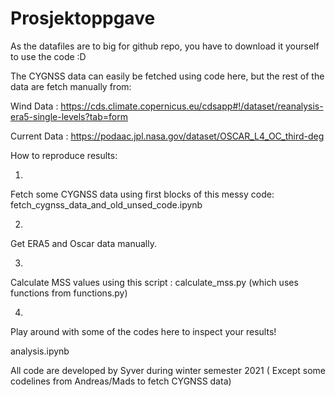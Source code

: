 # Prosjektoppgave

As the datafiles are to big for github repo, you have to download it yourself to use the code :D

The CYGNSS data can easily be fetched using code here, but the rest of the data are fetch manually from:

Wind Data : https://cds.climate.copernicus.eu/cdsapp#!/dataset/reanalysis-era5-single-levels?tab=form

Current Data : https://podaac.jpl.nasa.gov/dataset/OSCAR_L4_OC_third-deg


How to reproduce results:

1)

Fetch some CYGNSS data using first blocks of this messy code: fetch_cygnss_data_and_old_unsed_code.ipynb

2) 

Get ERA5 and Oscar data manually.

3) 

Calculate MSS values using this script : calculate_mss.py (which uses functions from functions.py)


4)

Play around with some of the codes here to inspect your results!

analysis.ipynb



All code are developed by Syver during winter semester 2021 ( Except some codelines from Andreas/Mads to fetch CYGNSS data)
